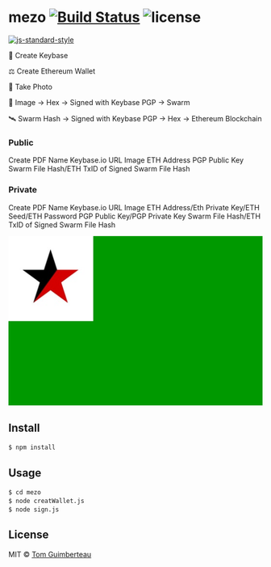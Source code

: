 # mezo [![Build Status](https://img.shields.io/travis/tomguim/mezo/master.svg?style=flat-square)](https://travis-ci.org/tomguim/mezo) ![license](https://img.shields.io/github/license/mashape/apistatus.svg?style=flat-square) 

[![js-standard-style](https://cdn.rawgit.com/feross/standard/master/badge.svg)](https://github.com/feross/standard)

🔑  Create Keybase

⚖️  Create Ethereum Wallet

📸  Take Photo

📡  Image -> Hex -> Signed with Keybase PGP -> Swarm

🛰️  Swarm Hash -> Signed with Keybase PGP -> Hex -> Ethereum Blockchain

### Public
Create PDF
Name
Keybase.io URL
Image
ETH Address
PGP Public Key
Swarm File Hash/ETH TxID of Signed Swarm File Hash

### Private
Create PDF
Name
Keybase.io URL
Image
ETH Address/Eth Private Key/ETH Seed/ETH Password
PGP Public Key/PGP Private Key
Swarm File Hash/ETH TxID of Signed Swarm File Hash

![mezo flag](https://raw.githubusercontent.com/tomguim/mezo/master/file.jpg)

## Install

```bash
$ npm install
```

## Usage

```bash
$ cd mezo
$ node creatWallet.js
$ node sign.js
```

## License

MIT © [Tom Guimberteau](https://keybase.io/tom_guimberteau)
